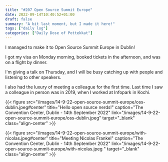 ```yaml
---
title: "#207 Open Source Summit Europe"
date: 2022-09-14T10:40:52+01:00
draft: false
summary: "A bit last moment, but I made it here!"
tags: ["daily log"]
categories: ["Daily Dose of Pottekkat"]
---
```


I managed to make it to Open Source Summit Europe in Dublin!

I got my visa on Monday morning, booked tickets in the afternoon, and was on a flight by dinner.

I'm giving a talk on Thursday, and I will be busy catching up with people and listening to other speakers.

I also had the luxury of meeting a colleague for the first time. Last time I saw a colleague in person was in 2019, when I worked at Infopark in Kochi.

{{< figure src="/images/14-9-22-open-source-summit-europe/oss-dublin.jpeg#center" title="Hello open source nerds!" caption="The Convention Center, Dublin - 14th September 2022" link="/images/14-9-22-open-source-summit-europe/oss-dublin.jpeg" target="_blank" class="align-center" >}}

{{< figure src="/images/14-9-22-open-source-summit-europe/with-nicolas.jpeg#center" title="Meeting Nicolas Frankel" caption="The Convention Center, Dublin - 14th September 2022" link="/images/14-9-22-open-source-summit-europe/with-nicolas.jpeg  " target="_blank" class="align-center" >}}
